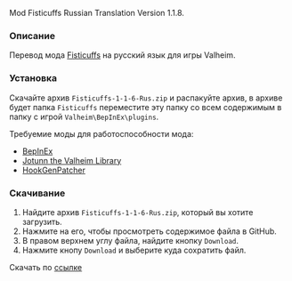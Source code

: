 Mod Fisticuffs Russian Translation Version 1.1.8.

### Описание

Перевод мода [Fisticuffs](https://valheim.thunderstore.io/package/OdinPlus/Fisticuffs/) на русский язык для игры Valheim. 

### Установка

Скачайте архив `Fisticuffs-1-1-6-Rus.zip` и распакуйте архив, в архиве будет папка `Fisticuffs` переместите эту папку со всем содержимым в папку с игрой `Valheim\BepInEx\plugins`.

Требуемие моды для работоспособности мода:
* [BepInEx](https://valheim.thunderstore.io/package/denikson/BepInExPack_Valheim/)
* [Jotunn the Valheim Library](https://valheim.thunderstore.io/package/ValheimModding/Jotunn/)
* [HookGenPatcher](https://valheim.thunderstore.io/package/ValheimModding/HookGenPatcher/)

### Скачивание
1. Найдите архив `Fisticuffs-1-1-6-Rus.zip`, который вы хотите загрузить.
2. Нажмите на его, чтобы просмотреть содержимое файла в GitHub.
3. В правом верхнем углу файла, найдите кнопку `Download`.
4. Нажмите кнопу `Download` и выберите куда сохратить файл.

Скачать по [ссылке](https://github.com/Dominowood371/Valheim-Mods/raw/main/Valheim%20Mods%20Russian%20Translation/Fisticuffs/Fisticuffs-1-1-6-Rus.zip)
